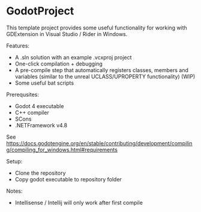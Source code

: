 # GodotProject

This template project provides some useful functionality for working with GDExtension in Visual Studio / Rider in Windows. 

Features: 
 - A .sln solution with an example .vcxproj project
 - One-click compilation + debugging
 - A pre-compile step that automatically registers classes, members and variables (similar to the unreal UCLASS/UPROPERTY functionality) (WIP)
 - Some useful bat scripts 

Prerequsites:
 - Godot 4 executable
 - C++ compiler
 - SCons
 - .NETFramework v4.8

See https://docs.godotengine.org/en/stable/contributing/development/compiling/compiling_for_windows.html#requirements

Setup: 
 - Clone the repository
 - Copy godot executable to repository folder

Notes: 
 - Intellisense / Intellij will only work after first compile
